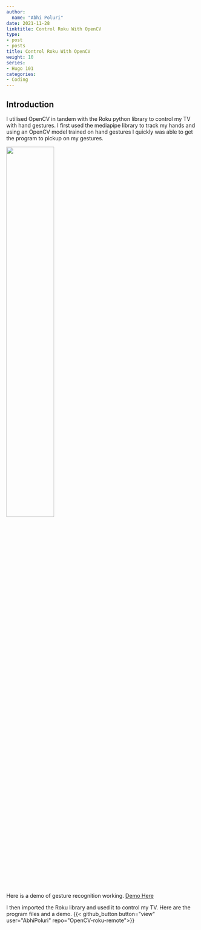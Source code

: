 ```yaml
---
author:
  name: "Abhi Poluri"
date: 2021-11-28
linktitle: Control Roku With OpenCV
type:
- post
- posts
title: Control Roku With OpenCV
weight: 10
series:
- Hugo 101
categories:
- Coding
---
```



## Introduction

I utilised OpenCV in tandem with the Roku python library to control my TV with hand gestures. I first used the mediapipe library to track my hands and using an OpenCV model trained on hand gestures I quickly was able to get the program to pickup on my gestures.

<img src=https://i.imgur.com/pbi9blh.jpg, width=50% height=50%>

Here is a demo of gesture recognition working.
[Demo Here](https://www.youtube.com/watch?v=lUGjyH6fJbE)

I then imported the Roku library and used it to control my TV. Here are the program files and a demo.
{{< github_button button="view" user="AbhiPoluri" repo="OpenCV-roku-remote">}}